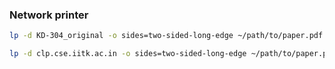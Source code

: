 ### Network printer

```bash
lp -d KD-304_original -o sides=two-sided-long-edge ~/path/to/paper.pdf
```

```bash
lp -d clp.cse.iitk.ac.in -o sides=two-sided-long-edge ~/path/to/paper.pdf
```

